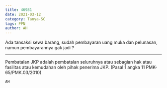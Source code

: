 ```yaml
---
title: 46981
date: 2021-03-12
category: Tanya-SC
tags: PPN
author: AH
---
```


Ada tansaksi sewa barang, sudah pembayaran uang muka dan pelunasan, namun pembayarannya gak jadi ?

---

Pembatalan JKP adalah pembatalan seluruhnya atau sebagian hak atau fasilitas atau kemudahan oleh pihak penerima JKP. (Pasal 1 angka 11 PMK-65/PMK.03/2010)

`AH`
